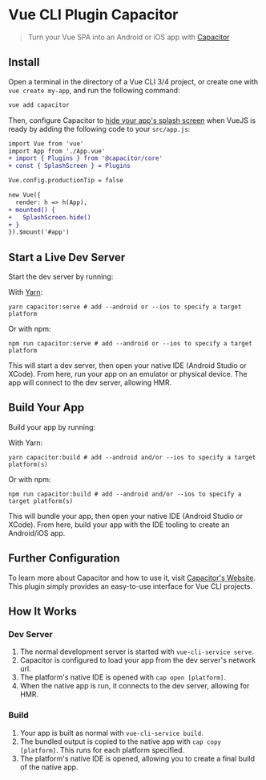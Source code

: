 # Vue CLI Plugin Capacitor

> Turn your Vue SPA into an Android or iOS app with [Capacitor](https://capacitor.ionicframework.com/)

## Install

Open a terminal in the directory of a Vue CLI 3/4 project, or create one with `vue create my-app`, and run the following command:

```bash
vue add capacitor
```

Then, configure Capacitor to [hide your app's splash screen](https://capacitor.ionicframework.com/docs/apis/splash-screen/#hiding-the-splash-screen) when VueJS is ready by adding the following code to your `src/app.js`:

```diff
import Vue from 'vue'
import App from './App.vue'
+ import { Plugins } from '@capacitor/core'
+ const { SplashScreen } = Plugins

Vue.config.productionTip = false

new Vue({
  render: h => h(App),
+ mounted() {
+   SplashScreen.hide()
+ }
}).$mount('#app')

```

## Start a Live Dev Server

Start the dev server by running:

With [Yarn](https://yarnpkg.com):

```shell
yarn capacitor:serve # add --android or --ios to specify a target platform
```

Or with npm:

```shell
npm run capacitor:serve # add --android or --ios to specify a target platform
```

This will start a dev server, then open your native IDE (Android Studio or XCode). From here, run your app on an emulator or physical device. The app will connect to the dev server, allowing HMR.

## Build Your App

Build your app by running:

With Yarn:

```shell
yarn capacitor:build # add --android and/or --ios to specify a target platform(s)
```

Or with npm:

```shell
npm run capacitor:build # add --android and/or --ios to specify a target platform(s)
```

This will bundle your app, then open your native IDE (Android Studio or XCode). From here, build your app with the IDE tooling to create an Android/iOS app.

## Further Configuration

To learn more about Capacitor and how to use it, visit [Capacitor's Website](https://capacitor.ionicframework.com/). This plugin simply provides an easy-to-use interface for Vue CLI projects.

## How It Works

### Dev Server

1. The normal development server is started with `vue-cli-service serve`.
2. Capacitor is configured to load your app from the dev server's network url.
3. The platform's native IDE is opened with `cap open [platform]`.
4. When the native app is run, it connects to the dev server, allowing for HMR.

### Build

1. Your app is built as normal with `vue-cli-service build`.
2. The bundled output is copied to the native app with `cap copy [platform]`. This runs for each platform specified.
3. The platform's native IDE is opened, allowing you to create a final build of the native app.
